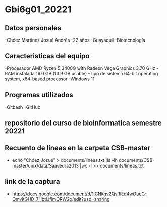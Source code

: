 # Gbi6g01_20221
## Datos personales
-Chóez Martínez Josué Andrés
-22 años
-Guayaquil
-Biotecnología

## Caracteristicas del equipo
-Procesador	AMD Ryzen 5 3400G with Radeon Vega Graphics       3.70 GHz
-RAM instalada	16.0 GB (13.9 GB usable)
-Tipo de sistema	64-bit operating system, x64-based processor
-Windows 11

## Programas utilizados
-Gitbash
-GitHub
## repositorio del curso de bioinformatica semestre 20221
## Recuento de lineas en la carpeta CSB-master
- echo "Chóez,Josué" > documents/lineas.txt |ls -lh documents/CSB-master/unix/data/Saavedra2013 |wc -l >> documents/lineas.txt
## link de la captura 
- https://docs.google.com/document/d/1lCNkgv2QsRiEd4wOueG-QmvitGHD_7HbtlJfimQRW2o/edit?usp=sharing
